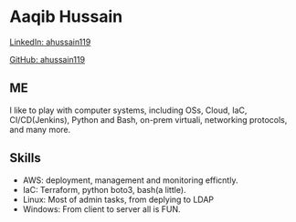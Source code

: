 # Aaqib Hussain
[LinkedIn: ahussain119](https://www.linkedin.com/in/ahussain119/)

[GitHub: ahussain119](https://github.com/ahussain119)

## ME
I like to play with computer systems, including OSs, Cloud, IaC, CI/CD(Jenkins), Python and Bash, on-prem virtuali, networking protocols, and many more.

## Skills
- AWS: deployment, management and monitoring efficntly.
- IaC: Terraform, python boto3, bash(a little).
- Linux: Most of admin tasks, from deplying to LDAP
- Windows: From client to server all is FUN.
